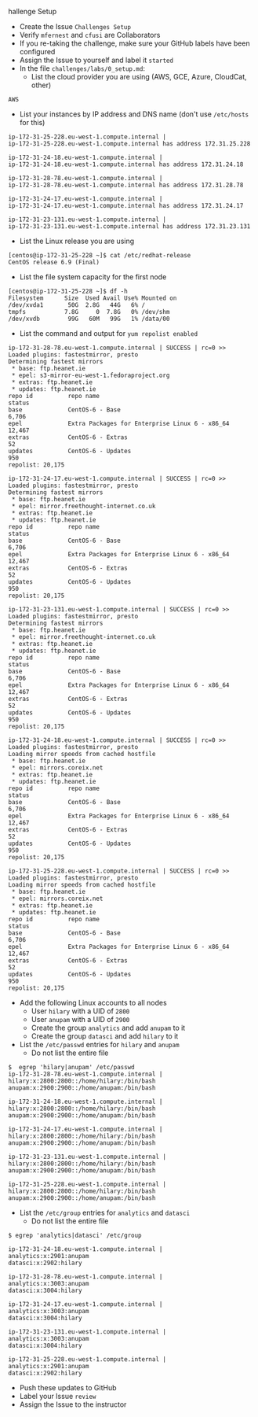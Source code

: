 hallenge Setup

* Create the Issue `Challenges Setup`
* Verify `mfernest` and `cfusi` are Collaborators
* If you re-taking the challenge, make sure your GitHub labels have been configured
* Assign the Issue to yourself and label it `started`
* In the file `challenges/labs/0_setup.md`:
  * List the cloud provider you are using (AWS, GCE, Azure, CloudCat, other)
```
AWS
```
  * List your instances by IP address and DNS name (don't use `/etc/hosts` for this)
```
ip-172-31-25-228.eu-west-1.compute.internal |
ip-172-31-25-228.eu-west-1.compute.internal has address 172.31.25.228

ip-172-31-24-18.eu-west-1.compute.internal |
ip-172-31-24-18.eu-west-1.compute.internal has address 172.31.24.18

ip-172-31-28-78.eu-west-1.compute.internal |
ip-172-31-28-78.eu-west-1.compute.internal has address 172.31.28.78

ip-172-31-24-17.eu-west-1.compute.internal |
ip-172-31-24-17.eu-west-1.compute.internal has address 172.31.24.17

ip-172-31-23-131.eu-west-1.compute.internal |
ip-172-31-23-131.eu-west-1.compute.internal has address 172.31.23.131
```

  * List the Linux release you are using 
```
[centos@ip-172-31-25-228 ~]$ cat /etc/redhat-release
CentOS release 6.9 (Final)
```
  * List the file system capacity for the first node 
```
[centos@ip-172-31-25-228 ~]$ df -h
Filesystem      Size  Used Avail Use% Mounted on
/dev/xvda1       50G  2.8G   44G   6% /
tmpfs           7.8G     0  7.8G   0% /dev/shm
/dev/xvdb        99G   60M   99G   1% /data/00
```
  * List the command and output for `yum repolist enabled` 
```
ip-172-31-28-78.eu-west-1.compute.internal | SUCCESS | rc=0 >>
Loaded plugins: fastestmirror, presto
Determining fastest mirrors
 * base: ftp.heanet.ie
 * epel: s3-mirror-eu-west-1.fedoraproject.org
 * extras: ftp.heanet.ie
 * updates: ftp.heanet.ie
repo id          repo name                                                status
base             CentOS-6 - Base                                           6,706
epel             Extra Packages for Enterprise Linux 6 - x86_64           12,467
extras           CentOS-6 - Extras                                            52
updates          CentOS-6 - Updates                                          950
repolist: 20,175

ip-172-31-24-17.eu-west-1.compute.internal | SUCCESS | rc=0 >>
Loaded plugins: fastestmirror, presto
Determining fastest mirrors
 * base: ftp.heanet.ie
 * epel: mirror.freethought-internet.co.uk
 * extras: ftp.heanet.ie
 * updates: ftp.heanet.ie
repo id          repo name                                                status
base             CentOS-6 - Base                                           6,706
epel             Extra Packages for Enterprise Linux 6 - x86_64           12,467
extras           CentOS-6 - Extras                                            52
updates          CentOS-6 - Updates                                          950
repolist: 20,175

ip-172-31-23-131.eu-west-1.compute.internal | SUCCESS | rc=0 >>
Loaded plugins: fastestmirror, presto
Determining fastest mirrors
 * base: ftp.heanet.ie
 * epel: mirror.freethought-internet.co.uk
 * extras: ftp.heanet.ie
 * updates: ftp.heanet.ie
repo id          repo name                                                status
base             CentOS-6 - Base                                           6,706
epel             Extra Packages for Enterprise Linux 6 - x86_64           12,467
extras           CentOS-6 - Extras                                            52
updates          CentOS-6 - Updates                                          950
repolist: 20,175

ip-172-31-24-18.eu-west-1.compute.internal | SUCCESS | rc=0 >>
Loaded plugins: fastestmirror, presto
Loading mirror speeds from cached hostfile
 * base: ftp.heanet.ie
 * epel: mirrors.coreix.net
 * extras: ftp.heanet.ie
 * updates: ftp.heanet.ie
repo id          repo name                                                status
base             CentOS-6 - Base                                           6,706
epel             Extra Packages for Enterprise Linux 6 - x86_64           12,467
extras           CentOS-6 - Extras                                            52
updates          CentOS-6 - Updates                                          950
repolist: 20,175

ip-172-31-25-228.eu-west-1.compute.internal | SUCCESS | rc=0 >>
Loaded plugins: fastestmirror, presto
Loading mirror speeds from cached hostfile
 * base: ftp.heanet.ie
 * epel: mirrors.coreix.net
 * extras: ftp.heanet.ie
 * updates: ftp.heanet.ie
repo id          repo name                                                status
base             CentOS-6 - Base                                           6,706
epel             Extra Packages for Enterprise Linux 6 - x86_64           12,467
extras           CentOS-6 - Extras                                            52
updates          CentOS-6 - Updates                                          950
repolist: 20,175
```
* Add the following Linux accounts to all nodes
  * User `hilary` with a UID of `2800`
  * User `anupam` with a UID of `2900`
  * Create the group `analytics` and add `anupam` to it
  * Create the group `datasci` and add `hilary` to it
* List the `/etc/passwd` entries for `hilary` and `anupam` 
  * Do not list the entire file
```
$  egrep 'hilary|anupam' /etc/passwd
ip-172-31-28-78.eu-west-1.compute.internal | 
hilary:x:2800:2800::/home/hilary:/bin/bash
anupam:x:2900:2900::/home/anupam:/bin/bash

ip-172-31-24-18.eu-west-1.compute.internal |
hilary:x:2800:2800::/home/hilary:/bin/bash
anupam:x:2900:2900::/home/anupam:/bin/bash

ip-172-31-24-17.eu-west-1.compute.internal | 
hilary:x:2800:2800::/home/hilary:/bin/bash
anupam:x:2900:2900::/home/anupam:/bin/bash

ip-172-31-23-131.eu-west-1.compute.internal | 
hilary:x:2800:2800::/home/hilary:/bin/bash
anupam:x:2900:2900::/home/anupam:/bin/bash

ip-172-31-25-228.eu-west-1.compute.internal | 
hilary:x:2800:2800::/home/hilary:/bin/bash
anupam:x:2900:2900::/home/anupam:/bin/bash
```
* List the `/etc/group` entries for `analytics` and `datasci` 
  * Do not list the entire file
```
$ egrep 'analytics|datasci' /etc/group

ip-172-31-24-18.eu-west-1.compute.internal | 
analytics:x:2901:anupam
datasci:x:2902:hilary

ip-172-31-28-78.eu-west-1.compute.internal | 
analytics:x:3003:anupam
datasci:x:3004:hilary

ip-172-31-24-17.eu-west-1.compute.internal | 
analytics:x:3003:anupam
datasci:x:3004:hilary

ip-172-31-23-131.eu-west-1.compute.internal | 
analytics:x:3003:anupam
datasci:x:3004:hilary

ip-172-31-25-228.eu-west-1.compute.internal |
analytics:x:2901:anupam
datasci:x:2902:hilary
```
* Push these updates to GitHub 
* Label your Issue `review` 
* Assign the Issue to the instructor
